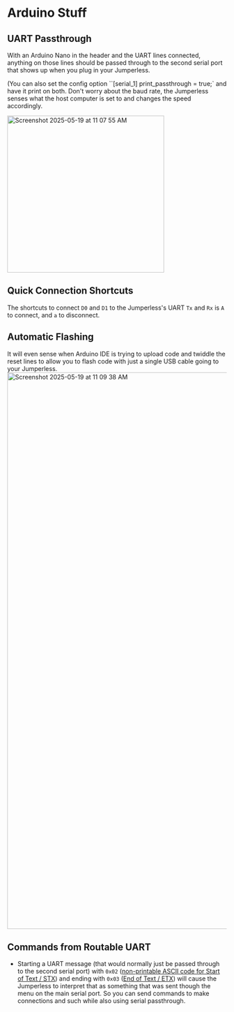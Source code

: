 # Arduino Stuff

## UART Passthrough

With an Arduino Nano in the header and the UART lines connected, anything on those lines should be passed through to the second serial port that shows up when you plug in your Jumperless. 

(You can also set the config option ``[serial_1] print_passthrough = true;` and have it print on both. Don't worry about the baud rate, the Jumperless senses what the host computer is set to and changes the speed accordingly.

<img width="360" alt="Screenshot 2025-05-19 at 11 07 55 AM" src="https://github.com/user-attachments/assets/2b255e34-0d0a-4e86-b577-d59c9561fa42" />

## Quick Connection Shortcuts

The shortcuts to connect `D0` and `D1` to the Jumperless's UART `Tx` and `Rx` is `A` to connect, and `a` to disconnect.

## Automatic Flashing

It will even sense when Arduino IDE is trying to upload code and twiddle the reset lines to allow you to flash code with just a single USB cable going to your Jumperless.
<img width="1277" alt="Screenshot 2025-05-19 at 11 09 38 AM" src="https://github.com/user-attachments/assets/625ebf79-7308-4abb-a321-f1bf1f713d4f" /> 


## Commands from Routable UART
- Starting a UART message (that would normally just be passed through to the second serial port) with `0x02` ([non-printable ASCII code for Start of Text / STX](https://www.ascii-code.com/)) and ending with `0x03` ([End of Text / ETX](https://www.ascii-code.com/)) will cause the Jumperless to interpret that as something that was sent though the menu on the main serial port. So you can send commands to make connections and such while also using serial passthrough.